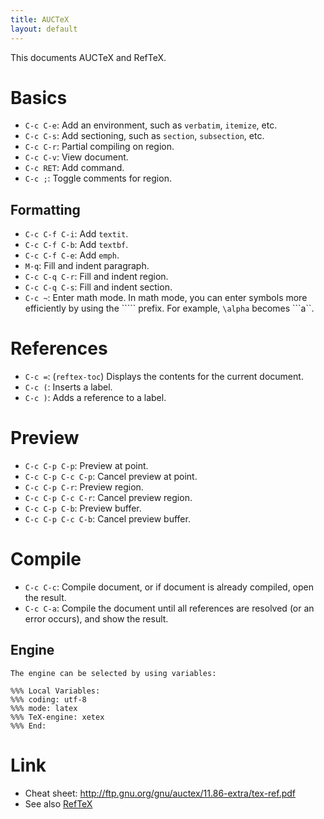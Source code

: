```yaml
---
title: AUCTeX
layout: default
---
```


This documents AUCTeX and RefTeX.


# Basics

- `C-c C-e`: Add an environment, such as `verbatim`, `itemize`, etc.
- `C-c C-s`: Add sectioning, such as `section`, `subsection`, etc.
- `C-c C-r`: Partial compiling on region.
- `C-c C-v`: View document.
- `C-c RET`: Add command.
- `C-c ;`: Toggle comments for region.

## Formatting

- `C-c C-f C-i`: Add `textit`.
- `C-c C-f C-b`: Add `textbf`.
- `C-c C-f C-e`: Add `emph`.
- `M-q`: Fill and indent paragraph.
- `C-c C-q C-r`: Fill and indent region.
- `C-c C-q C-s`: Fill and indent section.
- `C-c ~`: Enter math mode.  In math mode, you can enter symbols more
  efficiently by using the ````` prefix.  For example, `\alpha`
  becomes ```a``.

# References

- `C-c =`: (`reftex-toc`) Displays the contents for the current
  document.
- `C-c (`: Inserts a label.
- `C-c )`: Adds a reference to a label.

# Preview

- `C-c C-p C-p`: Preview at point.
- `C-c C-p C-c C-p`: Cancel preview at point.
- `C-c C-p C-r`: Preview region.
- `C-c C-p C-c C-r`: Cancel preview region.
- `C-c C-p C-b`: Preview buffer.
- `C-c C-p C-c C-b`: Cancel preview buffer.

# Compile

- `C-c C-c`: Compile document, or if document is already compiled,
  open the result.
- `C-c C-a`: Compile the document until all references are resolved
  (or an error occurs), and show the result.


## Engine

    The engine can be selected by using variables:

```
%%% Local Variables:
%%% coding: utf-8
%%% mode: latex
%%% TeX-engine: xetex
%%% End:
```

# Link

- Cheat sheet: http://ftp.gnu.org/gnu/auctex/11.86-extra/tex-ref.pdf
- See also [RefTeX](reftex.html)
